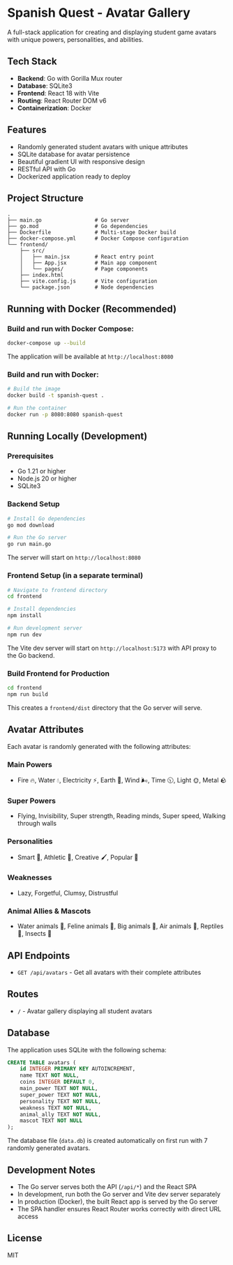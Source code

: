 # Spanish Quest - Avatar Gallery

A full-stack application for creating and displaying student game avatars with unique powers, personalities, and abilities.

## Tech Stack

- **Backend**: Go with Gorilla Mux router
- **Database**: SQLite3
- **Frontend**: React 18 with Vite
- **Routing**: React Router DOM v6
- **Containerization**: Docker

## Features

- Randomly generated student avatars with unique attributes
- SQLite database for avatar persistence
- Beautiful gradient UI with responsive design
- RESTful API with Go
- Dockerized application ready to deploy

## Project Structure

```
.
├── main.go                 # Go server
├── go.mod                  # Go dependencies
├── Dockerfile              # Multi-stage Docker build
├── docker-compose.yml      # Docker Compose configuration
└── frontend/
    ├── src/
    │   ├── main.jsx        # React entry point
    │   ├── App.jsx         # Main app component
    │   └── pages/          # Page components
    ├── index.html
    ├── vite.config.js      # Vite configuration
    └── package.json        # Node dependencies
```

## Running with Docker (Recommended)

### Build and run with Docker Compose:

```bash
docker-compose up --build
```

The application will be available at `http://localhost:8080`

### Build and run with Docker:

```bash
# Build the image
docker build -t spanish-quest .

# Run the container
docker run -p 8080:8080 spanish-quest
```

## Running Locally (Development)

### Prerequisites

- Go 1.21 or higher
- Node.js 20 or higher
- SQLite3

### Backend Setup

```bash
# Install Go dependencies
go mod download

# Run the Go server
go run main.go
```

The server will start on `http://localhost:8080`

### Frontend Setup (in a separate terminal)

```bash
# Navigate to frontend directory
cd frontend

# Install dependencies
npm install

# Run development server
npm run dev
```

The Vite dev server will start on `http://localhost:5173` with API proxy to the Go backend.

### Build Frontend for Production

```bash
cd frontend
npm run build
```

This creates a `frontend/dist` directory that the Go server will serve.

## Avatar Attributes

Each avatar is randomly generated with the following attributes:

### Main Powers

- Fire 🔥, Water 💧, Electricity ⚡️, Earth 🌱, Wind 🌬️, Time 🕥, Light 🌞, Metal 🪨

### Super Powers

- Flying, Invisibility, Super strength, Reading minds, Super speed, Walking through walls

### Personalities

- Smart 🧠, Athletic 🏃, Creative 🖌️, Popular 👔

### Weaknesses

- Lazy, Forgetful, Clumsy, Distrustful

### Animal Allies & Mascots

- Water animals 🦈, Feline animals 🐺, Big animals 🦏, Air animals 🦅, Reptiles 🐊, Insects 🦂

## API Endpoints

- `GET /api/avatars` - Get all avatars with their complete attributes

## Routes

- `/` - Avatar gallery displaying all student avatars

## Database

The application uses SQLite with the following schema:

```sql
CREATE TABLE avatars (
    id INTEGER PRIMARY KEY AUTOINCREMENT,
    name TEXT NOT NULL,
    coins INTEGER DEFAULT 0,
    main_power TEXT NOT NULL,
    super_power TEXT NOT NULL,
    personality TEXT NOT NULL,
    weakness TEXT NOT NULL,
    animal_ally TEXT NOT NULL,
    mascot TEXT NOT NULL
);
```

The database file (`data.db`) is created automatically on first run with 7 randomly generated avatars.

## Development Notes

- The Go server serves both the API (`/api/*`) and the React SPA
- In development, run both the Go server and Vite dev server separately
- In production (Docker), the built React app is served by the Go server
- The SPA handler ensures React Router works correctly with direct URL access

## License

MIT
